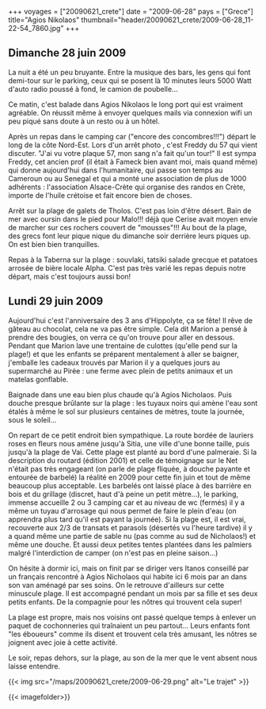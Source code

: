 +++
voyages = ["20090621_crete"]
date = "2009-06-28"
pays = ["Grece"]
title="Agios Nikolaos"
thumbnail="header/20090621_crete/2009-06-28_11-22-54_7860.jpg"
+++

## Dimanche 28 juin 2009

La nuit a été un peu bruyante. Entre la musique des bars, les gens qui font demi-tour sur le parking, ceux qui se posent là 10 minutes leurs  5000 Watt d'auto radio poussé à fond, le camion de poubelle...

Ce matin, c'est balade dans Agios Nikolaos le long port qui est vraiment agréable.
On réussit même à envoyer quelques mails via connexion wifi un peu piqué sans doute à un resto ou à un hôtel.

Après un repas dans le camping car ("encore des concombres!!!") départ le long de la côte Nord-Est. Lors d'un arrêt photo , c'est Freddy du 57 qui vient discuter. "J'ai vu votre plaque 57, mon sang n'a fait qu'un tour!" Il est sympa Freddy, cet ancien prof (il était à Fameck bien avant moi, mais quand même) qui donne aujourd'hui dans l'humanitaire, qui passe son temps au Cameroun ou au Senegal et qui a monté une association de plus de 1000 adhérents : l'association Alsace-Crète qui organise des randos en Crète, importe de l'huile crétoise et fait encore bien de choses.

Arrêt sur la plage de galets de Tholos. C'est pas loin d'être désert. Bain de mer avec oursin dans le pied pour Malo!!! déjà que Cerise avait moyen envie de marcher sur ces rochers couvert de "mousses"!!! Au bout de la plage, des grecs font leur pique nique du dimanche soir derrière leurs piques up. On est bien bien tranquilles.

Repas à la Taberna sur la plage : souvlaki, tatsiki salade grecque et patatoes arrosée de bière locale Alpha. C'est pas très varié les repas depuis notre départ, mais c'est toujours aussi bon!


## Lundi 29 juin 2009

Aujourd'hui c'est l'anniversaire des 3 ans d'Hippolyte, ça se fête! Il rêve de gâteau au chocolat, cela ne va pas être simple. Cela dit Marion a pensé à prendre des bougies, on verra ce qu'on trouve pour aller en dessous. Pendant que Marion lave une trentaine de culottes (qu'elle pend sur la plage!) et que les enfants se préparent mentalement à aller se baigner, j'emballe les cadeaux trouvés par Marion il y a quelques jours au supermarché au Pirée : une ferme avec plein de petits animaux et un matelas gonflable.

Baignade dans une eau bien plus chaude qu'à Agios Nicholaos. Puis douche presque brûlante sur la plage : les tuyaux noirs qui amène l'eau sont étalés à même le sol sur plusieurs centaines de mètres, toute la journée, sous le soleil...

On repart de ce petit endroit bien sympathique. La route bordée de lauriers roses en fleurs nous amène jusqu'à Sitia, une ville d'une bonne taille, puis jusqu'à la plage de Vai. Cette plage est planté au bord d'une palmeraie. Si la description du routard (édition 2001) et celle de témoignage sur le Net n'était pas très engageant (on parle de plage fliquée, à douche payante et entourée de barbelé) la réalité en 2009 pour cette fin juin et tout de même beaucoup plus acceptable. Les barbelés ont laissé place à des barrière en bois et du grillage (discret, haut d'à peine un petit mètre...), le parking, immense accueille 2 ou 3 camping car et au niveau de wc (fermés) il y a même un tuyau d'arrosage qui nous permet de faire le plein d'eau (on apprendra plus tard qu'il est payant la journée). Si la plage est, il est vrai, recouverte aux 2/3 de transats et parasols (désertés vu l'heure tardive) il y a quand même une partie de sable nu (pas comme au sud de Nicholaos!) et même une douche. Et aussi deux petites tentes plantées dans les palmiers malgré l'interdiction de camper (on n'est pas en pleine saison...)

On hésite à dormir ici, mais on finit par se diriger vers Itanos conseillé par un français rencontré à Agios Nicholaos qui habite ici 6 mois par an dans son van aménagé par ses soins. On le retrouve d'ailleurs sur cette minuscule plage. Il est accompagné pendant un mois par sa fille et ses deux petits enfants. De la compagnie pour les nôtres qui trouvent cela super!

La plage est propre, mais nos voisins ont passé quelque temps à enlever un paquet de cochonneries qui traînaient un peu partout... Leurs enfants font "les éboueurs" comme ils disent et trouvent cela très amusant, les nôtres se joignent avec joie à cette activité.

Le soir, repas dehors, sur la plage, au son de la mer que le vent absent nous laisse entendre.

{{< img src="/maps/20090621_crete/2009-06-29.png" alt="Le trajet" >}}


{{< imagefolder>}}
